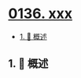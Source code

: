 # [0136. xxx](https://github.com/Tdahuyou/TNotes.leetcode/tree/main/notes/0136.%20xxx)

<!-- region:toc -->

- [1. 📝 概述](#1--概述)

<!-- endregion:toc -->

## 1. 📝 概述
